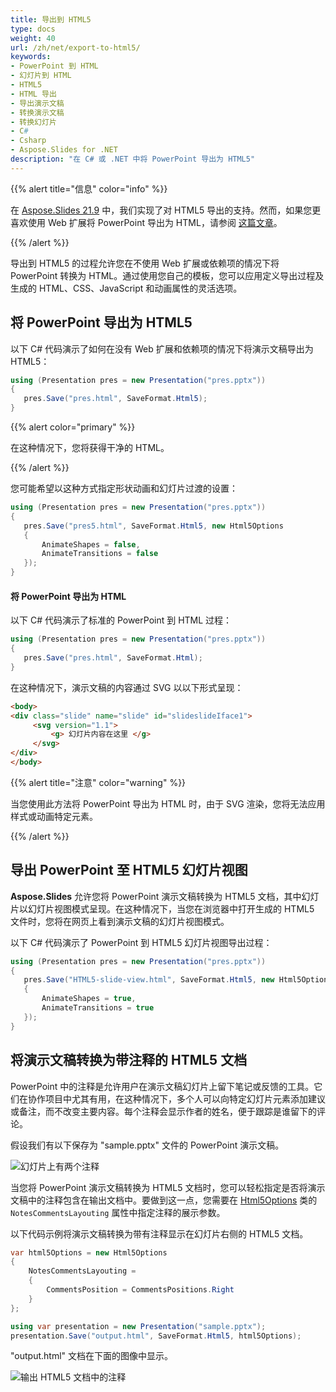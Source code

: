 ```yaml
---
title: 导出到 HTML5
type: docs
weight: 40
url: /zh/net/export-to-html5/
keywords:
- PowerPoint 到 HTML
- 幻灯片到 HTML
- HTML5
- HTML 导出
- 导出演示文稿
- 转换演示文稿
- 转换幻灯片
- C#
- Csharp
- Aspose.Slides for .NET
description: "在 C# 或 .NET 中将 PowerPoint 导出为 HTML5"
---
```


{{% alert title="信息" color="info" %}}

在 [Aspose.Slides 21.9](/slides/zh/net/aspose-slides-for-net-21-9-release-notes/) 中，我们实现了对 HTML5 导出的支持。然而，如果您更喜欢使用 Web 扩展将 PowerPoint 导出为 HTML，请参阅 [这篇文章](/slides/zh/net/web-extensions/)。

{{% /alert %}}

导出到 HTML5 的过程允许您在不使用 Web 扩展或依赖项的情况下将 PowerPoint 转换为 HTML。通过使用您自己的模板，您可以应用定义导出过程及生成的 HTML、CSS、JavaScript 和动画属性的灵活选项。

## **将 PowerPoint 导出为 HTML5**

以下 C# 代码演示了如何在没有 Web 扩展和依赖项的情况下将演示文稿导出为 HTML5：

```c#
using (Presentation pres = new Presentation("pres.pptx"))
{
   pres.Save("pres.html", SaveFormat.Html5);
}
```

{{% alert color="primary" %}}

在这种情况下，您将获得干净的 HTML。

{{% /alert %}}

您可能希望以这种方式指定形状动画和幻灯片过渡的设置：

```c#
using (Presentation pres = new Presentation("pres.pptx"))
{
   pres.Save("pres5.html", SaveFormat.Html5, new Html5Options
   {
       AnimateShapes = false,
       AnimateTransitions = false
   });
}
```

#### **将 PowerPoint 导出为 HTML**

以下 C# 代码演示了标准的 PowerPoint 到 HTML 过程：

```c#
using (Presentation pres = new Presentation("pres.pptx"))
{
   pres.Save("pres.html", SaveFormat.Html);
}
```

在这种情况下，演示文稿的内容通过 SVG 以以下形式呈现：

```html
<body>
<div class="slide" name="slide" id="slideslideIface1">
     <svg version="1.1">
         <g> 幻灯片内容在这里 </g>
     </svg>
</div>
</body>
```

{{% alert title="注意" color="warning" %}}

当您使用此方法将 PowerPoint 导出为 HTML 时，由于 SVG 渲染，您将无法应用样式或动画特定元素。

{{% /alert %}}

## **导出 PowerPoint 至 HTML5 幻灯片视图**

**Aspose.Slides** 允许您将 PowerPoint 演示文稿转换为 HTML5 文档，其中幻灯片以幻灯片视图模式呈现。在这种情况下，当您在浏览器中打开生成的 HTML5 文件时，您将在网页上看到演示文稿的幻灯片视图模式。

以下 C# 代码演示了 PowerPoint 到 HTML5 幻灯片视图导出过程：

```c#
using (Presentation pres = new Presentation("pres.pptx"))
{
   pres.Save("HTML5-slide-view.html", SaveFormat.Html5, new Html5Options
   {
       AnimateShapes = true,
       AnimateTransitions = true
   });
}
```

## 将演示文稿转换为带注释的 HTML5 文档

PowerPoint 中的注释是允许用户在演示文稿幻灯片上留下笔记或反馈的工具。它们在协作项目中尤其有用，在这种情况下，多个人可以向特定幻灯片元素添加建议或备注，而不改变主要内容。每个注释会显示作者的姓名，便于跟踪是谁留下的评论。

假设我们有以下保存为 "sample.pptx" 文件的 PowerPoint 演示文稿。

![幻灯片上有两个注释](two_comments_pptx.png)

当您将 PowerPoint 演示文稿转换为 HTML5 文档时，您可以轻松指定是否将演示文稿中的注释包含在输出文档中。要做到这一点，您需要在 [Html5Options](https://reference.aspose.com/slides/net/aspose.slides.export/html5options/) 类的 `NotesCommentsLayouting` 属性中指定注释的展示参数。

以下代码示例将演示文稿转换为带有注释显示在幻灯片右侧的 HTML5 文档。
```cs
var html5Options = new Html5Options
{
    NotesCommentsLayouting =
    {
        CommentsPosition = CommentsPositions.Right
    }
};

using var presentation = new Presentation("sample.pptx");
presentation.Save("output.html", SaveFormat.Html5, html5Options);
```

"output.html" 文档在下面的图像中显示。

![输出 HTML5 文档中的注释](two_comments_html5.png)